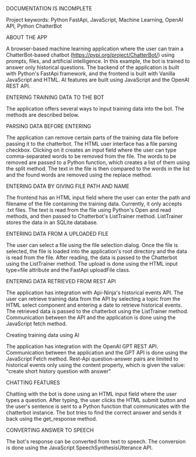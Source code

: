 DOCUMENTATION IS INCOMPLETE

Project keywords: Python FastApi, JavaScript, Machine Learning, OpenAI API, Python ChatterBot

ABOUT THE APP

A browser-based machine learning application where the user can train a ChatterBot-based chatbot 
(https://pypi.org/project/ChatterBot/) using prompts, files, and artificial intelligence. In this example, the bot is trained to answer only historical questions. The backend of the application is built with Python's FastApi framework, and the frontend is built with Vanilla JavaScript and HTML.
AI features are built using JavaScript and the OpenAI REST API.

ENTERING TRAINING DATA TO THE BOT

The application offers several ways to input training data into the bot. The methods are described below.

PARSING DATA BEFORE ENTERING

The application can remove certain parts of the training data file before passing it to the chatterbot. The HTML user interface has a file parsing checkbox. Clicking on it creates an input field where the user can type comma-separated words to be removed from the file.
The words to be removed are passed to a Python function, which creates a list of them using the split method. The text in the file is then compared to the words in the list and the found words are removed using the replace method.

ENTERING DATA BY GIVING FILE PATH AND NAME

The frontend has an HTML input field where the user can enter the path and filename of the file containing the training data. Currently, it only accepts .txt files.
The text is read from the file using Python's Open and read methods, and then passed to Chatterbot's ListTrainer method. ListTrainer stores the data in an SQLite database.

ENTERING DATA FROM A UPLOADED FILE

The user can select a file using the file selection dialog. Once the file is selected, the file is loaded into the application's root directory and the data is read from the file. After reading, the data is passed to the Chatterbot using the ListTrainer method. The upload is done using the HTML input type=file attribute and the FastApi uploadFile class.

ENTERING DATA RETRIEVED FROM REST API

The application has integration with Api-Ninja's historical events API. The user can retrieve training data from the API by selecting a topic from the HTML select component and entering a date to retrieve historical events. The retrieved data is passed to the chatterbot using the ListTrainer method. Communication between the API and the application is done using the JavaScript fetch method.

Creating training data using AI

The application has integration with the OpenAI GPT REST API. Communication between the application and the GPT API is done using the JavaScript Fetch method. Rest-Api question-answer pairs are limited to historical events only using the content property, which is given the value: "create short history question with answer"

CHATTING FEATURES

Chatting with the bot is done using an HTML input field where the user types a question. After typing, the user clicks the HTML submit button and the user's sentence is sent to a Python function that communicates with the chatterbot instance. The bot tries to find the correct answer and sends it back using the get_response method.

CONVERTING ANSWER TO SPEECH

The bot's response can be converted from text to speech. The conversion is done using the JavaScript SpeechSynthesisUtterance API.
